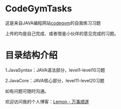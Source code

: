 # CodeGymTasks

这是来自JAVA编程网站[codegym](https://codegym.cc/)的自我练习习题

上传的均是自己完成、或者借鉴小伙伴的意见完成的习题。

# 目录结构介绍

1.JavaSyntax：JAVA语法部分，level1-level10习题

2.JavaCore：JAVA核心部分，level11-level20习题



如有问题可随时沟通。

欢迎访问我的个人博客：[Lemon - 万事顺遂](https://lemonlzy.cn/)
